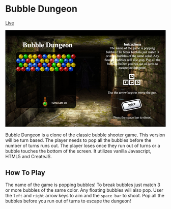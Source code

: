 # Bubble Dungeon

[Live](bubbledungeon.herokuapp.com/)

![Bubble Dungeon](assets/images/bubble_dungeon.png)

Bubble Dungeon is a clone of the classic bubble shooter game. This version will be turn based. The player needs to pop all the bubbles before the number of turns runs out. The player loses once they run out of turns or a bubble touches the bottom of the screen. It utilizes vanilla Javascript, HTML5 and CreateJS.

## How To Play

The name of the game is popping bubbles! To break bubbles just match
3 or more bubbles of the same color. Any floating bubbles will also pop.
User the `left` and `right` arrow keys to aim and the `space bar` to shoot.
Pop all the bubbles before you run out of turns to escape the dungeon!
